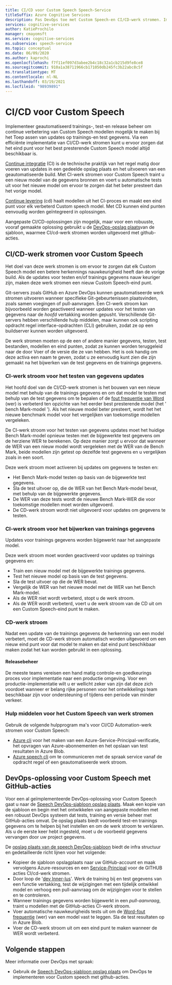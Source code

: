 ```yaml
---
title: CI/CD voor Custom Speech Speech-Service
titleSuffix: Azure Cognitive Services
description: Pas DevOps toe met Custom Speech-en CI/CD-werk stromen. Implementeer een bestaande DevOps-oplossing voor uw eigen project.
services: cognitive-services
author: KatieProchilo
manager: cmayomsft
ms.service: cognitive-services
ms.subservice: speech-service
ms.topic: conceptual
ms.date: 06/09/2020
ms.author: kaprochi
ms.openlocfilehash: f7f11ef097d3abee2b4c18c32a1cb215d9fe8ce8
ms.sourcegitcommit: 910a1a38711966cb171050db245fc3b22abc8c5f
ms.translationtype: MT
ms.contentlocale: nl-NL
ms.lasthandoff: 03/19/2021
ms.locfileid: "98939891"
---
```

# <a name="cicd-for-custom-speech"></a>CI/CD voor Custom Speech

Implementeer geautomatiseerd trainings-, test-en release beheer om continue verbetering van Custom Speech modellen mogelijk te maken bij het Toep assen van updates op trainings-en test gegevens. Via een efficiënte implementatie van CI/CD-werk stromen kunt u ervoor zorgen dat het eind punt voor het best presterende Custom Speech model altijd beschikbaar is.

[Continue integratie](/azure/devops/learn/what-is-continuous-integration) (CI) is de technische praktijk van het regel matig door voeren van updates in een gedeelde opslag plaats en het uitvoeren van een geautomatiseerde build. Met CI-werk stromen voor Custom Speech traint u een nieuw model van de gegevens bronnen en voert u automatische tests uit voor het nieuwe model om ervoor te zorgen dat het beter presteert dan het vorige model.

[Continue levering](/azure/devops/learn/what-is-continuous-delivery) (cd) haalt modellen uit het CI-proces en maakt een eind punt voor elk verbeterd Custom speech model. Met CD kunnen eind punten eenvoudig worden geïntegreerd in oplossingen.

Aangepaste CI/CD-oplossingen zijn mogelijk, maar voor een robuuste, vooraf gemaakte oplossing gebruikt u de [DevOps-opslag plaats](https://github.com/Azure-Samples/Speech-Service-DevOps-Template)van de sjabloon, waarmee CI/cd-werk stromen worden uitgevoerd met github-acties.

## <a name="cicd-workflows-for-custom-speech"></a>CI/CD-werk stromen voor Custom Speech

Het doel van deze werk stromen is om ervoor te zorgen dat elk Custom Speech model een betere herkennings nauwkeurigheid heeft dan de vorige build. Als de updates voor testen en/of trainings gegevens nauw keuriger zijn, maken deze werk stromen een nieuw Custom Speech-eind punt.

Git-servers zoals GitHub en Azure DevOps kunnen geautomatiseerde werk stromen uitvoeren wanneer specifieke Git-gebeurtenissen plaatsvinden, zoals samen voegingen of pull-aanvragen. Een CI-werk stroom kan bijvoorbeeld worden geactiveerd wanneer updates voor het testen van gegevens naar de *hoofd* vertakking worden gepusht. Verschillende Git-servers hebben verschillende hulp middelen, maar kunnen ook scripting opdracht regel interface-opdrachten (CLI) gebruiken, zodat ze op een buildserver kunnen worden uitgevoerd.

De werk stromen moeten op de een of andere manier gegevens, testen, test bestanden, modellen en eind punten, zodat ze kunnen worden teruggeleid naar de door Voer of de versie die ze van hebben. Het is ook handig om deze activa een naam te geven, zodat u ze eenvoudig kunt zien die zijn gemaakt na het bijwerken van de test gegevens en de trainings gegevens.

### <a name="ci-workflow-for-testing-data-updates"></a>CI-werk stroom voor het testen van gegevens updates

Het hoofd doel van de CI/CD-werk stromen is het bouwen van een nieuw model met behulp van de trainings gegevens en om dat model te testen met behulp van de test gegevens om te bepalen of de [fout frequentie van Word](how-to-custom-speech-evaluate-data.md#evaluate-custom-speech-accuracy) (wer) is verbeterd ten opzichte van het eerder best presterende model (het ' bench Mark-model '). Als het nieuwe model beter presteert, wordt het het nieuwe benchmark model voor het vergelijken van toekomstige modellen vergeleken.

De CI-werk stroom voor het testen van gegevens updates moet het huidige Bench Mark-model opnieuw testen met de bijgewerkte test gegevens om de herziene WER te berekenen. Op deze manier zorgt u ervoor dat wanneer de WER van een nieuw model wordt vergeleken met de WER van de Bench Mark, beide modellen zijn getest op dezelfde test gegevens en u vergelijken zoals in een soort.

Deze werk stroom moet activeren bij updates om gegevens te testen en:

- Het Bench Mark-model testen op basis van de bijgewerkte test gegevens.
- Sla de test uitvoer op, die de WER van het Bench Mark-model bevat, met behulp van de bijgewerkte gegevens.
- De WER van deze tests wordt de nieuwe Bench Mark-WER die voor toekomstige modellen moet worden uitgevoerd.
- De CD-werk stroom wordt niet uitgevoerd voor updates om gegevens te testen.

### <a name="ci-workflow-for-training-data-updates"></a>CI-werk stroom voor het bijwerken van trainings gegevens

Updates voor trainings gegevens worden bijgewerkt naar het aangepaste model.

Deze werk stroom moet worden geactiveerd voor updates op trainings gegevens en:

- Train een nieuw model met de bijgewerkte trainings gegevens.
- Test het nieuwe model op basis van de test gegevens.
- Sla de test uitvoer op die de WER bevat.
- Vergelijk de WER van het nieuwe model met de WER van het Bench Mark-model.
- Als de WER niet wordt verbeterd, stopt u de werk stroom.
- Als de WER wordt verbeterd, voert u de werk stroom van de CD uit om een Custom Speech-eind punt te maken.

### <a name="cd-workflow"></a>CD-werk stroom

Nadat een update van de trainings gegevens de herkenning van een model verbetert, moet de CD-werk stroom automatisch worden uitgevoerd om een nieuw eind punt voor dat model te maken en dat eind punt beschikbaar maken zodat het kan worden gebruikt in een oplossing.

#### <a name="release-management"></a>Releasebeheer

De meeste teams vereisen een hand matig controle-en goedkeurings proces voor implementatie naar een productie omgeving. Voor een productie-implementatie wilt u er wellicht zeker van zijn dat deze zich voordoet wanneer er belang rijke personen voor het ontwikkelings team beschikbaar zijn voor ondersteuning of tijdens een periode van minder verkeer.

### <a name="tools-for-custom-speech-workflows"></a>Hulp middelen voor het Custom Speech van werk stromen

Gebruik de volgende hulpprogram ma's voor CI/CD Automation-werk stromen voor Custom Speech:

- [Azure cli](/cli/azure/) voor het maken van een Azure-Service-Principal-verificatie, het opvragen van Azure-abonnementen en het opslaan van test resultaten in Azure Blob.
- [Azure speech cli](spx-overview.md) om te communiceren met de spraak service vanaf de opdracht regel of een geautomatiseerde werk stroom.

## <a name="devops-solution-for-custom-speech-using-github-actions"></a>DevOps-oplossing voor Custom Speech met GitHub-acties

Voor een al geïmplementeerde DevOps-oplossing voor Custom Speech gaat u naar de [Speech DevOps-sjabloon opslag plaats](https://github.com/Azure-Samples/Speech-Service-DevOps-Template). Maak een kopie van de sjabloon en begin met het ontwikkelen van aangepaste modellen met een robuust DevOps systeem dat tests, training en versie beheer met GitHub-acties omvat. De opslag plaats biedt voorbeeld test-en trainings gegevens om te helpen bij het instellen en om de werk stroom te verklaren. Als u de eerste keer hebt ingesteld, moet u de voorbeeld gegevens vervangen door uw project gegevens.

De [opslag plaats van de speech DevOps-sjabloon](https://github.com/Azure-Samples/Speech-Service-DevOps-Template) biedt de infra structuur en gedetailleerde richt lijnen voor het volgende:

- Kopieer de sjabloon opslagplaats naar uw GitHub-account en maak vervolgens Azure-resources en een [Service-Principal](../../active-directory/develop/app-objects-and-service-principals.md#service-principal-object) voor de GITHUB acties CI/cd-werk stromen.
- Door loop de '[dev Inner-lus](/dotnet/architecture/containerized-lifecycle/design-develop-containerized-apps/docker-apps-inner-loop-workflow)'. Werk de training bij en test gegevens van een functie vertakking, test de wijzigingen met een tijdelijk ontwikkel model en verhoog een pull-aanvraag om de wijzigingen voor te stellen en te controleren.
- Wanneer trainings gegevens worden bijgewerkt in een *pull-aanvraag*, traint u modellen met de GitHub-acties CI-werk stroom.
- Voer automatische nauwkeurigheids tests uit om de [Word-fout frequentie](how-to-custom-speech-evaluate-data.md#evaluate-custom-speech-accuracy) (wer) van een model vast te leggen. Sla de test resultaten op in Azure Blob.
- Voer de CD-werk stroom uit om een eind punt te maken wanneer de WER wordt verbeterd.

## <a name="next-steps"></a>Volgende stappen

Meer informatie over DevOps met spraak:

- Gebruik de [Speech DevOps-sjabloon opslag plaats](https://github.com/Azure-Samples/Speech-Service-DevOps-Template) om DevOps te implementeren voor Custom speech met github-acties.
